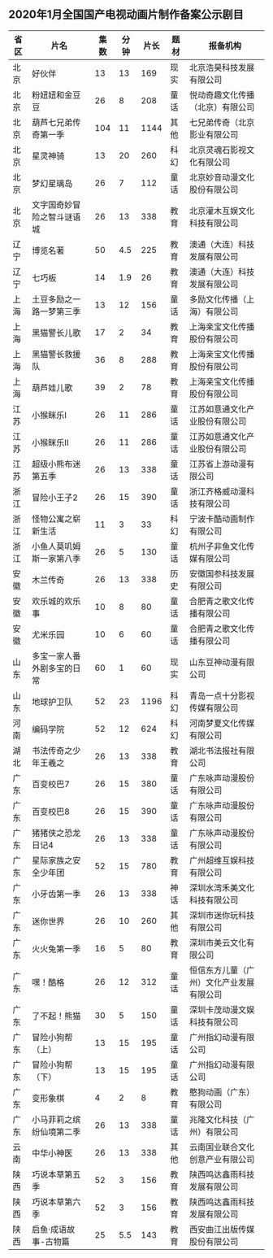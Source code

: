 ## 2020年1月全国国产电视动画片制作备案公示剧目
 省区 | 片名 | 集数 | 分钟 | 片长 | 题材 | 报备机构 
---|---|---|---|---|---|---
 北京 | 好伙伴 | 13 | 13 | 169 | 现实 | 北京浩昊科技发展有限公司 
 北京 | 粉妞妞和金豆豆 | 26 | 8 | 208 | 童话 | 悦动奇趣文化传播（北京）有限公司 
 北京 | 葫芦七兄弟传奇第一季 | 104 | 11 | 1144 | 其他 | 七兄弟传奇（北京影业有限公司 
 北京 | 星灵神骑 | 13 | 20 | 260 | 科幻 | 北京灵魂石影视文化有限公司 
 北京 | 梦幻星璃岛 | 26 | 7 | 112 | 童话 | 北京妙音动漫文化股份有限公司 
 北京 | 文字国奇妙冒险之智斗谜语城 | 26 | 13 | 338 | 教育 | 北京灌木互娱文化科技有限公司 
 辽宁 | 博览名著 | 50 | 4.5 | 225 | 教育 | 澳通（大连）科技发展有限公司 
 辽宁 | 七巧板 | 14 | 1.9 | 26 | 教育 | 澳通（大连）科技发展有限公司 
 上海 | 土豆多励之一路一梦第三季 | 13 | 12 | 156 | 童话 | 多励文化传播（上海）有限公司 
 上海 | 黑猫警长儿歌 | 17 | 2 | 34 | 教育 | 上海亲宝文化传播股份有限公司 
 上海 | 黑猫警长救援队 | 36 | 8 | 288 | 教育 | 上海亲宝文化传播股份有限公司 
 上海 | 葫芦娃儿歌 | 39 | 2 | 78 | 教育 | 上海亲宝文化传播股份有限公司 
 江苏 | 小猴眯乐Ⅰ | 26 | 11 | 286 | 童话 | 江苏如意通文化产业股份有限公司 
 江苏 | 小猴眯乐Ⅱ | 26 | 11 | 286 | 童话 | 江苏如意通文化产业股份有限公司 
 江苏 | 超级小熊布迷第五季 | 26 | 13 | 338 | 童话 | 江苏省上游动漫有限公司 
 浙江 | 冒险小王子2 | 26 | 15 | 390 | 童话 | 浙江齐格威动漫科技有限公司 
 浙江 | 怪物公寓之崭新生活 | 11 | 3 | 33 | 科幻 | 宁波卡酷动画制作有限公司 
 浙江 | 小鱼人莫叽姆斯一家第八季 | 26 | 5 | 130 | 童话 | 杭州子非鱼文化传媒有限公司 
 安徽 | 木兰传奇 | 26 | 13 | 338 | 历史 | 安徽国参科技发展有限公司 
 安徽 | 欢乐城的欢乐事 | 10 | 8 | 80 | 童话 | 合肥青之歌文化传播有限公司 
 安徽 | 尤米乐园 | 10 | 6 | 60 | 童话 | 合肥青之歌文化传播有限公司 
 山东 | 多宝一家人番外剧多宝的日常 | 60 | 1 | 60 | 现实 | 山东豆神动漫有限公司 
 山东 | 地球护卫队 | 52 | 23 | 1196 | 科幻 | 青岛一点十分影视传媒有限公司 
 河南 | 编码学院 | 52 | 12 | 624 | 科幻 | 河南梦夏文化传媒有限公司 
 湖北 | 书法传奇之少年王羲之 | 26 | 13 | 338 | 教育 | 湖北书法报社有限公司 
 广东 | 百变校巴7 | 26 | 15 | 380 | 童话 | 广东咏声动漫股份有限公司 
 广东 | 百变校巴8 | 26 | 15 | 390 | 童话 | 广东咏声动漫股份有限公司 
 广东 | 猪猪侠之恐龙日记4 | 26 | 13 | 338 | 童话 | 广东咏声动漫股份有限公司 
 广东 | 星际家族之安全少年团 | 52 | 15 | 780 | 教育 | 广州超维互娱科技有限公司 
 广东 | 小牙齿第一季 | 26 | 13 | 338 | 神话 | 深圳水湾禾美文化科技有限公司 
 广东 | 迷你世界 | 26 | 10 | 260 | 其他 | 深圳市迷你玩科技有限公司 
 广东 | 火火兔第一季 | 16 | 5 | 80 | 教育 | 深圳市美云文化有限公司 
 广东 | 嘿！酷格 | 26 | 12 | 312 | 童话 | 恒信东方儿童（广州）文化产业发展有限公司 
 广东 | 了不起！熊猫 | 30 | 5 | 150 | 童话 | 深圳卡茂动漫文娱科技有限公司 
 广东 | 冒险小狗帮（上） | 13 | 15 | 195 | 童话 | 广州指幻动漫有限公司 
 广东 | 冒险小狗帮（下） | 13 | 15 | 195 | 童话 | 广州指幻动漫有限公司 
 广东 | 变形象棋 | 4 | 2 | 8 | 教育 | 憨狗动画（广东）有限公司 
 广东 | 小马菲莉之缤纷仙境第二季 | 26 | 13 | 338 | 童话 | 兆隆文化科技（广州）有限公司 
 云南 | 中华小神医 | 26 | 13 | 338 | 其他 | 云南国业联合文化创意产业有限公司 
 陕西 | 巧说本草第五季 | 52 | 3 | 156 | 教育 | 陕西鸣达鑫雨科技发展有限公司 
 陕西 | 巧说本草第六季 | 52 | 3 | 156 | 教育 | 陕西鸣达鑫雨科技发展有限公司 
 陕西 | 启鱼·成语故事-古物篇 | 25 | 5.5 | 143 | 教育 | 西安曲江出版传媒股份有限公司 
